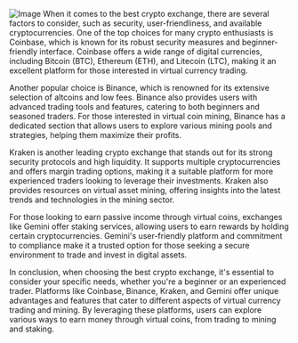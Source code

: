 
![Image](https://github.com/user-attachments/assets/31692037-0104-4703-abd1-696b6a7dd41b)
When it comes to the best crypto exchange, there are several factors to consider, such as security, user-friendliness, and available cryptocurrencies. One of the top choices for many crypto enthusiasts is Coinbase, which is known for its robust security measures and beginner-friendly interface. Coinbase offers a wide range of digital currencies, including Bitcoin (BTC), Ethereum (ETH), and Litecoin (LTC), making it an excellent platform for those interested in virtual currency trading.

Another popular choice is Binance, which is renowned for its extensive selection of altcoins and low fees. Binance also provides users with advanced trading tools and features, catering to both beginners and seasoned traders. For those interested in virtual coin mining, Binance has a dedicated section that allows users to explore various mining pools and strategies, helping them maximize their profits.

Kraken is another leading crypto exchange that stands out for its strong security protocols and high liquidity. It supports multiple cryptocurrencies and offers margin trading options, making it a suitable platform for more experienced traders looking to leverage their investments. Kraken also provides resources on virtual asset mining, offering insights into the latest trends and technologies in the mining sector.

For those looking to earn passive income through virtual coins, exchanges like Gemini offer staking services, allowing users to earn rewards by holding certain cryptocurrencies. Gemini's user-friendly platform and commitment to compliance make it a trusted option for those seeking a secure environment to trade and invest in digital assets.

In conclusion, when choosing the best crypto exchange, it's essential to consider your specific needs, whether you're a beginner or an experienced trader. Platforms like Coinbase, Binance, Kraken, and Gemini offer unique advantages and features that cater to different aspects of virtual currency trading and mining. By leveraging these platforms, users can explore various ways to earn money through virtual coins, from trading to mining and staking.